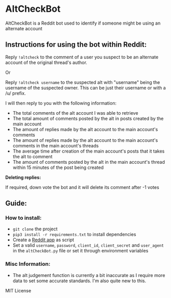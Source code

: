 # AltCheckBot
AltCheckBot is a Reddit bot used to identify if someone might be using an alternate account

## Instructions for using the bot within Reddit:
Reply `!altcheck` to the comment of a user you suspect to be an alternate account of the original thread's author.

Or

Reply `!altcheck username` to the suspected alt with "username" being the username of the suspected owner. This can be just their username or with a /u/ prefix.

I will then reply to you with the following information:

- The total comments of the alt account I was able to retrieve
- The total amount of comments posted by the alt in posts created by the main account
- The amount of replies made by the alt account to the main account's comments
- The amount of replies made by the alt account to the main account's comments in the main account's threads
- The average time after creation of the main account's posts that it takes the alt to comment
- The amount of comments posted by the alt in the main account's thread within 15 minutes of the post being created

**Deleting replies:**

If required, down vote the bot and it will delete its comment after -1 votes

## Guide:

### How to install:

* `git clone` the project
* `pip3 install -r requirements.txt` to install dependencies
* Create a [Reddit app](http://reddit.com/prefs/apps) as script
* Set a valid `username`, `password`, `client_id`, `client_secret` and `user_agent` in the `altCheckBot.py` file or set it through environment variables

### Misc Information:
* The alt judgement function is currently a bit inaccurate as I require more data to set some accurate standards. I'm also quite new to this. 

MIT License


